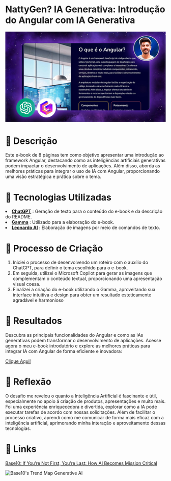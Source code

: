 # NattyGen? IA Generativa: Introdução do Angular com IA Generativa 

<img src="https://github.com/DouglasIde/lab-natty-or-not/blob/main/exemplos/Capa.jpg" alt="Imagem de Título">
<h1>📒 Descrição</h1>
<p>Este e-book de 8 páginas tem como objetivo apresentar uma introdução ao framework Angular, destacando como as inteligências artificiais generativas podem impactar o desenvolvimento de aplicações. Além disso, aborda as melhores práticas para integrar o uso de IA com Angular, proporcionando uma visão estratégica e prática sobre o tema.</p>

<h1>🤖 Tecnologias Utilizadas</h1>
<li><strong><a href="https://chat.openai.com/">ChatGPT</a></strong> : Geração de texto para o conteúdo do e-book e da descrição do README.</li>
<li><strong><a href="https://gamma.app/signup?">Gamma</a></strong> : Utilizado para a elaboração do e-book.</li>
<li><strong><a href="https://leonardo.ai/">Leonardo AI</a></strong> : Elaboração de imagens por meio de comandos de texto.</li>

<h1>🧐 Processo de Criação</h1>
<ol>
    <li>Iniciei o processo de desenvolvendo um roteiro com o auxílio do ChatGPT, para definir o tema escolhido para o e-book.</li>
    <li>Em seguida, utilizei o Microsoft Copilot para gerar as imagens que complementam o conteúdo textual, proporcionando uma apresentação visual coesa.</li>
    <li>Finalizei a criação do e-book utilizando o Gamma, aproveitando sua interface intuitiva e design para obter um resultado esteticamente agradável e harmonioso</li>
</ol>

<h1>🚀 Resultados</h1>
<p>Descubra as principais funcionalidades do Angular e como as IAs generativas podem transformar o desenvolvimento de aplicações. Acesse agora o meu e-book introdutório e explore as melhores práticas para integrar IA com Angular de forma eficiente e inovadora: </p>
<a href="https://gamma.app/docs/Introducao-ao-Angular-ptbu3nzae75gdik" target="_blank">Clique Aqui!</a>

<h1>💭 Reflexão</h1>
<p>O desafio me revelou o quanto a Inteligência Artificial é fascinante e útil, especialmente no apoio á criação de produtos, apresentações e muito mais. Foi uma experiência enriquecedora e divertida, explorar como a IA pode executar tarefas de acordo com nossas solicitações. Além de facilitar o processo criativo, aprendi como me comunicar de forma mais eficaz com a inteligência artificial, aprimorando minha interação e aproveitamento dessas tecnologias.</p>

<h1>🔗 Links</h1>

[Base10: If You’re Not First, You’re Last: How AI Becomes Mission Critical](https://base10.vc/post/generative-ai-mission-critical/)

![Base10's Trend Map Generative AI](https://github.com/digitalinnovationone/lab-natty-or-not/assets/730492/f4df26e8-f8f7-4419-8252-c69d73ea930c)
